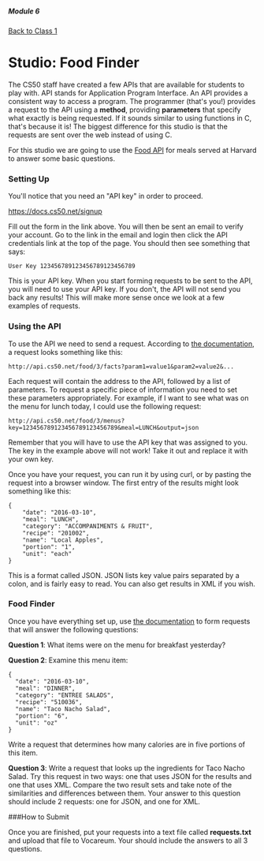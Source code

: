 ##### Module 6
[Back to Class 1](../../class1)

# Studio: Food Finder

The CS50 staff have created a few APIs that are available for students to play with. API stands for Application Program Interface. An API provides a consistent way to access a program. The programmer (that's you!) provides a request to the API using a **method**, providing **parameters** that specify what exactly is being requested. If it sounds similar to using functions in C, that's because it is! The biggest difference for this studio is that the requests are sent over the web instead of using C.

For this studio we are going to use the <a href="https://manual.cs50.net/api/food/">Food API</a> for meals served at Harvard to answer some basic questions.

### Setting Up

You'll notice that you need an "API key" in order to proceed.

<a href="https://docs.cs50.net/signup" target="_blank">https://docs.cs50.net/signup</a>

Fill out the form in the link above. You will then be sent an email to verify your account. Go to the link in the email and login then click the API credentials link at the top of the page. You should then see something that says:

```nohighlight
User Key 123456789123456789123456789
```

This is your API key. When you start forming requests to be sent to the API, you will need to use your API key. If you don't, the API will not send you back any results! This will make more sense once we look at a few examples of requests.

### Using the API

To use the API we need to send a request. According to <a href="https://manual.cs50.net/api/food/">the documentation</a>, a request looks something like this:

```nohighlight
http://api.cs50.net/food/3/facts?param1=value1&param2=value2&...
```

Each request will contain the address to the API, followed by a list of parameters. To request a specific piece of information you need to set these parameters appropriately. For example, if I want to see what was on the menu for lunch today, I could use the following request:

```nohighlight
http://api.cs50.net/food/3/menus?key=123456789123456789123456789&meal=LUNCH&output=json
```
Remember that you will have to use the API key that was assigned to you. The key in the example above will not work! Take it out and replace it with your own key.

Once you have your request, you can run it by using curl, or by pasting the request into a browser window. The first entry of the results might look something like this:

```nohighlight
{
    "date": "2016-03-10",
    "meal": "LUNCH",
    "category": "ACCOMPANIMENTS & FRUIT",
    "recipe": "201002",
    "name": "Local Apples",
    "portion": "1",
    "unit": "each"
}
```

This is a format called JSON. JSON lists key value pairs separated by a colon, and is fairly easy to read. You can also get results in XML if you wish.

### Food Finder

Once you have everything set up, use <a href="https://manual.cs50.net/api/food/">the documentation</a> to form requests that will answer the following questions:

**Question 1**: What items were on the menu for breakfast yesterday?

**Question 2**: Examine this menu item:

```nohighlight
{
  "date": "2016-03-10",
  "meal": "DINNER",
  "category": "ENTREE SALADS",
  "recipe": "510036",
  "name": "Taco Nacho Salad",
  "portion": "6",
  "unit": "oz"
}
```

Write a request that determines how many calories are in five portions of this item.

**Question 3**: Write a request that looks up the ingredients for Taco Nacho Salad. Try this request in two ways: one that uses JSON for the results and one that uses XML. Compare the two result sets and take note of the similarities and differences between them. Your answer to this question should include 2 requests: one for JSON, and one for XML.

###How to Submit

Once you are finished, put your requests into a text file called **requests.txt** and upload that file to Vocareum. Your should include the answers to all 3 questions. 
